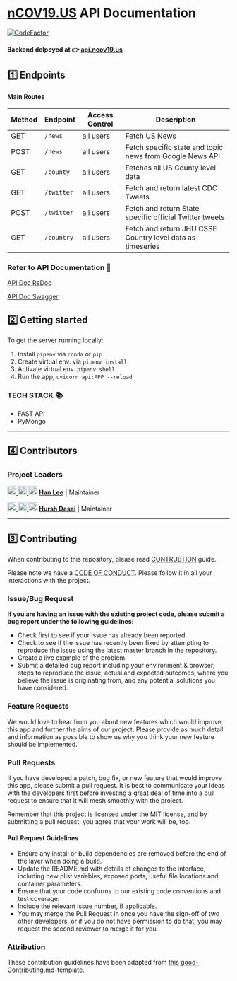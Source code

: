 # [nCOV19.US](https://ncov19.us) API Documentation

[![CodeFactor](https://www.codefactor.io/repository/github/ncov19-us/back-end/badge)](https://www.codefactor.io/repository/github/ncov19-us/back-end) 

#### Backend delpoyed at 👉 [api.ncov19.us](https://api.ncov19.us) <br>

## 1️⃣ Endpoints

#### Main Routes

| Method | Endpoint                | Access Control | Description                                  |
| ------ | ----------------------- | -------------- | -------------------------------------------- |
| GET    | `/news` | all users      | Fetch US News |
| POST    | `/news` | all users      | Fetch specific state and topic news from Google News API |
| GET    | `/county` | all users      | Fetches all US County level data |
| GET    | `/twitter` | all users      | Fetch and return latest CDC Tweets |
| POST    | `/twitter` | all users      | Fetch and return State specific official Twitter tweets |
| GET    | `/country` | all users      | Fetch and return JHU CSSE Country level data as timeseries |

### Refer to API Documentation 📖

[API Doc ReDoc](https://api.ncov19.us/redoc)

[API Doc Swagger](https://api.ncov19.us/docs)

## 2️⃣ Getting started

To get the server running locally:

1. Install `pipenv` via `conda` or `pip`
2. Create virtual env. via `pipenv install`
3. Activate virtual env. `pipenv shell`
4. Run the app, `uvicorn api:APP --reload`

### TECH STACK 📚

-    FAST API
-    PyMongo

---

## 4️⃣ Contributors

### Project Leaders

[<img src="https://github.com/favicon.ico" width="20"> ](https://github.com/hurshd0)    [ <img src="https://static.licdn.com/sc/h/al2o9zrvru7aqj8e1x2rzsrca" width="20"> ](https://www.linkedin.com/in/hanchunglee/)    [<img src="https://twitter.com/favicon.ico" width="20">](https://github.com/leehanchung)    **[Han Lee](https://github.com/hurshd0)**    |    Maintainer

[<img src="https://github.com/favicon.ico" width="20"> ](https://github.com/hurshd0)    [ <img src="https://static.licdn.com/sc/h/al2o9zrvru7aqj8e1x2rzsrca" width="20"> ](https://www.linkedin.com/in/hurshd/)    [<img src="https://twitter.com/favicon.ico" width="20">](https://twitter.com/hurshd0)    **[Hursh Desai](https://github.com/hurshd0)**    |    Maintainer

---


## 3️⃣ Contributing

When contributing to this repository, please read [CONTRUBTION](./CONTRIBUTION.md) guide.

Please note we have a [CODE OF CONDUCT](./CODE_OF_CONDUCT.md). Please follow it in all your interactions with the project.

### Issue/Bug Request

 **If you are having an issue with the existing project code, please submit a bug report under the following guidelines:**
 - Check first to see if your issue has already been reported.
 - Check to see if the issue has recently been fixed by attempting to reproduce the issue using the latest master branch in the repository.
 - Create a live example of the problem.
 - Submit a detailed bug report including your environment & browser, steps to reproduce the issue, actual and expected outcomes,  where you believe the issue is originating from, and any potential solutions you have considered.

### Feature Requests

We would love to hear from you about new features which would improve this app and further the aims of our project. Please provide as much detail and information as possible to show us why you think your new feature should be implemented.

### Pull Requests

If you have developed a patch, bug fix, or new feature that would improve this app, please submit a pull request. It is best to communicate your ideas with the developers first before investing a great deal of time into a pull request to ensure that it will mesh smoothly with the project.

Remember that this project is licensed under the MIT license, and by submitting a pull request, you agree that your work will be, too.

#### Pull Request Guidelines

- Ensure any install or build dependencies are removed before the end of the layer when doing a build.
- Update the README.md with details of changes to the interface, including new plist variables, exposed ports, useful file locations and container parameters.
- Ensure that your code conforms to our existing code conventions and test coverage.
- Include the relevant issue number, if applicable.
- You may merge the Pull Request in once you have the sign-off of two other developers, or if you do not have permission to do that, you may request the second reviewer to merge it for you.

### Attribution

These contribution guidelines have been adapted from [this good-Contributing.md-template](https://gist.github.com/PurpleBooth/b24679402957c63ec426).

